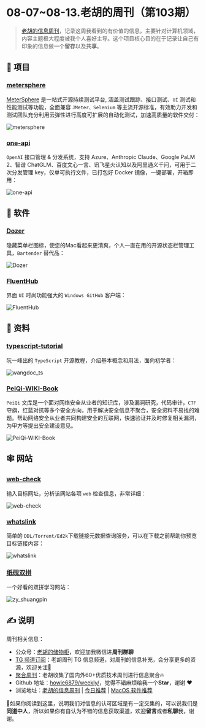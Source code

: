 # 08-07~08-13.老胡的周刊（第103期）

> [老胡的信息周刊](https://weekly.howie6879.com/)，记录这周我看到的有价值的信息，主要针对计算机领域，内容主题极大程度被我个人喜好主导。这个项目核心目的在于记录让自己有印象的信息做一个**留存**以及**共享**。

## 🎯 项目

### [metersphere](https://github.com/metersphere/metersphere)

[MeterSphere](https://metersphere.io/) 是一站式开源持续测试平台, 涵盖测试跟踪、接口测试、`UI` 测试和性能测试等功能，全面兼容 `JMeter、Selenium` 等主流开源标准，有效助力开发和测试团队充分利用云弹性进行高度可扩展的自动化测试，加速高质量的软件交付：

![metersphere](https://images-1252557999.file.myqcloud.com/uPic/metersphere.jpeg)

### [one-api](https://github.com/songquanpeng/one-api)

`OpenAI` 接口管理 & 分发系统，支持 Azure、Anthropic Claude、Google PaLM 2、智谱 ChatGLM、百度文心一言、讯飞星火认知以及阿里通义千问，可用于二次分发管理 key，仅单可执行文件，已打包好 Docker 镜像，一键部署，开箱即用：

![one-api](https://images-1252557999.file.myqcloud.com/uPic/one-api.png)

## 🤖 软件

### [Dozer](https://github.com/Mortennn/Dozer)

隐藏菜单栏图标，使您的Mac看起来更清爽，个人一直在用的开源状态栏管理工具，`Bartender` 替代品：

![Dozer](https://images-1252557999.file.myqcloud.com/uPic/Dozer.jpg)

### [FluentHub](https://github.com/FluentHub/FluentHub)

界面  `UI` 时尚功能强大的 `Windows GitHub` 客户端：

![FluentHub](https://images-1252557999.file.myqcloud.com/uPic/FluentHub.png)

## 👀 资料

### [typescript-tutorial](https://github.com/wangdoc/typescript-tutorial)

阮一峰出的 `TypeScript` 开源教程，介绍基本概念和用法，面向初学者：

![wangdoc_ts](https://images-1252557999.file.myqcloud.com/uPic/wangdoc_ts.jpg)

### [PeiQi-WIKI-Book](https://github.com/PeiQi0/PeiQi-WIKI-Book)

`PeiQi` 文库是一个面对网络安全从业者的知识库，涉及漏洞研究，代码审计，`CTF` 夺旗，红蓝对抗等多个安全方向，用于解决安全信息不聚合，安全资料不易找的难题。帮助网络安全从业者共同构建安全的互联网，快速验证并及时修复相关漏洞，为甲方等提出安全建设意见。

![PeiQi-WIKI-Book](https://images-1252557999.file.myqcloud.com/uPic/PeiQi-WIKI-Book.png)

## 🕸 网站

### [web-check](https://web-check.xyz/)

输入目标网址，分析该网站各项 `web` 检查信息，非常详细：

![web-check](https://images-1252557999.file.myqcloud.com/uPic/web-check.jpg)

### [whatslink](https://whatslink.info/)

简单的 `DDL/Torrent/Ed2k`下载链接元数据查询服务，可以在下载之前帮助你预览目标链接内容：

![whatslink](https://images-1252557999.file.myqcloud.com/uPic/whatslink.jpg)

### [纸砚双拼](https://blog.simplenaive.cn/shuangpin/#/)

一个好看的双拼学习网站：

![zy_shuangpin](https://images-1252557999.file.myqcloud.com/uPic/zy_shuangpin.jpg)

## ✍️ 说明

周刊相关信息：

- 公众号：[老胡的储物柜](https://images-1252557999.file.myqcloud.com/uPic/ETIbMe.jpg)，欢迎加我微信进**周刊群聊**
- [TG 频道订阅](https://t.me/howie_weekly)：老胡周刊 TG 信息频道，对周刊的信息补充，会分享更多的资源，欢迎关注👏
- [聚合周刊](https://www.fre321.com/weekly)：老胡收集了国内外60+优质技术周刊进行信息聚合🔥
- Github 地址：[howie6879/weekly/](https://github.com/howie6879/weekly/)，觉得不错麻烦给我一个**Star**，谢谢 ❤️
- 浏览地址：[老胡的信息周刊](https://weekly.howie6879.com) | [今日推荐](https://weekly.howie6879.com/recommend/index.html) | [MacOS 软件推荐](https://weekly.howie6879.com/soft/mac.html)

🙌如果你阅读到这里，说明我们对信息的认可区域是有一定交集的，可以说我们是**同道中人**，所以如果你有自认为不错的信息获取渠道，欢迎**留言**或者**私聊**我，谢谢。
